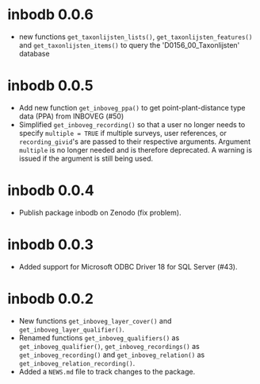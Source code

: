 # inbodb 0.0.6

* new functions `get_taxonlijsten_lists()`, `get_taxonlijsten_features()` and
  `get_taxonlijsten_items()` to query the 'D0156_00_Taxonlijsten' database

# inbodb 0.0.5

* Add new function `get_inboveg_ppa()` to get point-plant-distance type data
  (PPA) from INBOVEG (#50)
* Simplified `get_inboveg_recording()` so that a user no longer needs to specify
  `multiple = TRUE` if multiple surveys, user references, or `recording_givid`'s
  are passed to their respective arguments.
  Argument `multiple` is no longer needed and is therefore deprecated.
  A warning is issued if the argument is still being used.

# inbodb 0.0.4

* Publish package inbodb on Zenodo (fix problem).

# inbodb 0.0.3

* Added support for Microsoft ODBC Driver 18 for SQL Server (#43).

# inbodb 0.0.2

* New functions `get_inboveg_layer_cover()` and `get_inboveg_layer_qualifier()`.
* Renamed functions `get_inboveg_qualifiers()` as `get_inboveg_qualifier()`,
  `get_inboveg_recordings()` as `get_inboveg_recording()` and
  `get_inboveg_relation()` as `get_inboveg_relation_recording()`.
* Added a `NEWS.md` file to track changes to the package.

